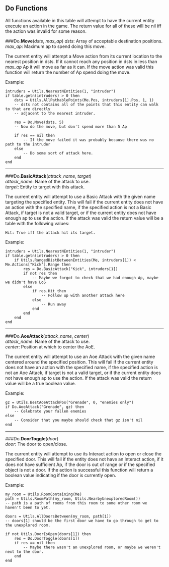 Do Functions
------------

All functions available in this table will attempt to have the current entity execute an action in the game.  The return value for all of these will be nil iff the action was invalid for some reason.


###Do.__Move__(_dsts_, _max_ap_)
_dsts_: Array of acceptable destination positions.  
_max_ap_: Maximum ap to spend doing this move.

The current entity will attempt a Move action from its current location to the nearest position in dsts.  If it cannot reach any position in dsts in less than _max_ap_ Ap it will move as far as it can.  If the move action was valid this function will return the number of Ap spend doing the move.

Example:  

    intruders = Utils.NearestNEntities(1, "intruder")
    if table.getn(intruders) > 0 then
        dsts = Utils.AllPathablePoints(Me.Pos, intruders[1].Pos, 1, 1)
        -- dsts not contains all of the points that this entity can walk to that are directly
        -- adjacent to the nearest intruder.

        res = Do.Move(dsts, 5)
        -- Now do the move, but don't spend more than 5 Ap

        if res == nil then
            -- If the move failed it was probably because there was no path to the intruder
        else
            -- Do some sort of attack here.
        end
    end

------

###Do.__BasicAttack__(_attack_name_, _target_)  
_attack_name_: Name of the attack to use.  
_target_: Entity to target with this attack.

The current entity will attempt to use a Basic Attack with the given name targeting the specified entity.  This will fail if the current entity does not have an action with the specified name, if the specified action is not a Basic Attack, if target is not a valid target, or if the current entity does not have enough ap to use the action.  If the attack was valid the return value will be a table with the following values:

    Hit: True iff the attack hit its target.

Example:

    intruders = Utils.NearestNEntities(1, "intruder")
    if table.getn(intruders) > 0 then
        if Utils.RangedDistBetweenEntities(Me, intruders[1]) < Me.Actions["Kick"].Range then
            res = Do.BasicAttack("Kick", intruders[1])
            if not res then
                -- Maybe we forgot to check that we had enough Ap, maybe we didn't have LoS
            else
                if res.Hit then
                    -- Follow up with another attack here
                else
                    -- Run away
                end
            end
        end
    end

------

###Do.__AoeAttack__(_attack_name_, _center_)  
_attack_name_: Name of the attack to use.  
_center_: Position at which to center the AoE.

The current entity will attempt to use an Aoe Attack with the given name centered around the specified position.  This will fail if the current entity does not have an action with the specified name, if the specified action is not an Aoe Attack, if target is not a valid target, or if the current entity does not have enough ap to use the action.  If the attack was valid the return value will be a true boolean value.

Example:

    gz = Utils.BestAoeAttackPos("Grenade", 0, "enemies only")
    if Do.AoeAttack("Grenade", gz) then
        -- Celebrate your fallen enemies
    else
        -- Consider that you maybe should check that gz isn't nil
    end

------

###Do.__DoorToggle__(_door_)  
_door_: The door to open/close.  

The current entity will attempt to use its Interact action to open or close the specified door.  This will fail if the entity does not have an Interact action, if it does not have sufficient Ap, if the door is out of range or if the specified object is not a door.  If the action is successful this function will return a boolean value indicating if the door is currently open.

Example:

    my_room = Utils.RoomContaining(Me)
    path = Utils.RoomPath(my_room, Utils.NearbyUnexploredRoom())
    -- path is a path of rooms from this room to some other room we haven't been to yet.

    doors = Utils.AllDoorsBetween(my_room, path[1])
    -- doors[1] should be the first door we have to go through to get to the unexplored room.

    if not Utils.DoorIsOpen(doors[1]) then
        res = Do.DoorToggle(doors[1])
        if res == nil then
            -- Maybe there wasn't an unexplored room, or maybe we weren't next to the door.
        end
    end

